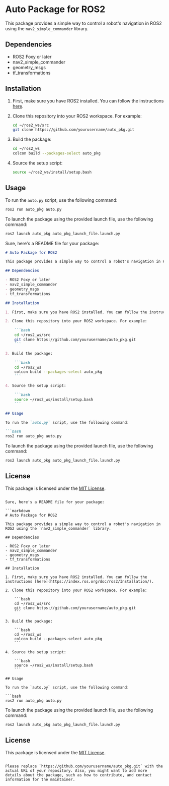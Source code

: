 # Auto Package for ROS2

This package provides a simple way to control a robot's navigation in ROS2 using the `nav2_simple_commander` library.

## Dependencies

- ROS2 Foxy or later
- nav2_simple_commander
- geometry_msgs
- tf_transformations

## Installation

1. First, make sure you have ROS2 installed. You can follow the instructions [here](https://index.ros.org/doc/ros2/Installation/).

2. Clone this repository into your ROS2 workspace. For example:

    ```bash
    cd ~/ros2_ws/src
    git clone https://github.com/yourusername/auto_pkg.git
    ```

3. Build the package:

    ```bash
    cd ~/ros2_ws
    colcon build --packages-select auto_pkg
    ```

4. Source the setup script:

    ```bash
    source ~/ros2_ws/install/setup.bash
    ```

## Usage

To run the `auto.py` script, use the following command:

```bash
ros2 run auto_pkg auto.py
  ```
To launch the package using the provided launch file, use the following command:

```bash
ros2 launch auto_pkg auto_pkg_launch_file.launch.py
  ```
Sure, here's a README file for your package:

```markdown
# Auto Package for ROS2

This package provides a simple way to control a robot's navigation in ROS2 using the `nav2_simple_commander` library.

## Dependencies

- ROS2 Foxy or later
- nav2_simple_commander
- geometry_msgs
- tf_transformations

## Installation

1. First, make sure you have ROS2 installed. You can follow the instructions [here](https://index.ros.org/doc/ros2/Installation/).

2. Clone this repository into your ROS2 workspace. For example:

    ```bash
    cd ~/ros2_ws/src
    git clone https://github.com/yourusername/auto_pkg.git
    ```

3. Build the package:

    ```bash
    cd ~/ros2_ws
    colcon build --packages-select auto_pkg
    ```

4. Source the setup script:

    ```bash
    source ~/ros2_ws/install/setup.bash
    ```

## Usage

To run the `auto.py` script, use the following command:

```bash
ros2 run auto_pkg auto.py
```

To launch the package using the provided launch file, use the following command:

```bash
ros2 launch auto_pkg auto_pkg_launch_file.launch.py
```

## License

This package is licensed under the [MIT License](LICENSE).
```

Sure, here's a README file for your package:

```markdown
# Auto Package for ROS2

This package provides a simple way to control a robot's navigation in ROS2 using the `nav2_simple_commander` library.

## Dependencies

- ROS2 Foxy or later
- nav2_simple_commander
- geometry_msgs
- tf_transformations

## Installation

1. First, make sure you have ROS2 installed. You can follow the instructions [here](https://index.ros.org/doc/ros2/Installation/).

2. Clone this repository into your ROS2 workspace. For example:

    ```bash
    cd ~/ros2_ws/src
    git clone https://github.com/yourusername/auto_pkg.git
    ```

3. Build the package:

    ```bash
    cd ~/ros2_ws
    colcon build --packages-select auto_pkg
    ```

4. Source the setup script:

    ```bash
    source ~/ros2_ws/install/setup.bash
    ```

## Usage

To run the `auto.py` script, use the following command:

```bash
ros2 run auto_pkg auto.py
```

To launch the package using the provided launch file, use the following command:

```bash
ros2 launch auto_pkg auto_pkg_launch_file.launch.py
```

## License

This package is licensed under the [MIT License](LICENSE).
```

Please replace `https://github.com/yourusername/auto_pkg.git` with the actual URL of your repository. Also, you might want to add more details about the package, such as how to contribute, and contact information for the maintainer.
